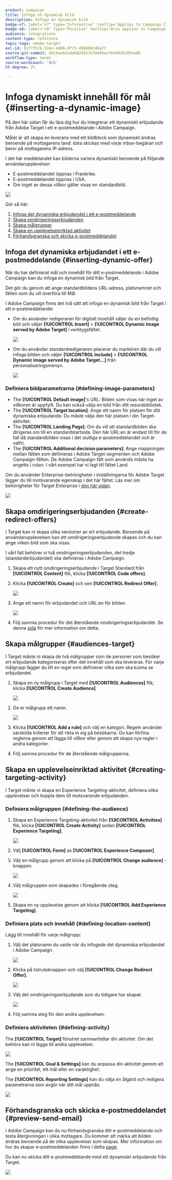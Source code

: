 ```yaml
---
product: campaign
title: Infoga en dynamisk bild
description: Infoga en dynamisk bild
badge-v7: label="v7" type="Informative" tooltip="Applies to Campaign Classic v7"
badge-v8: label="v8" type="Positive" tooltip="Also applies to Campaign v8"
audience: integrations
content-type: reference
topic-tags: adobe-target
exl-id: 6177f57b-534c-4d86-8f73-d96980c48a77
source-git-commit: 6dc6aeb5adeb82d527b39a05ee70a9926205ea0b
workflow-type: tm+mt
source-wordcount: '825'
ht-degree: 2%

---
```


# Infoga dynamiskt innehåll för mål {#inserting-a-dynamic-image}



På den här sidan får du lära dig hur du integrerar ett dynamiskt erbjudande från Adobe Target i ett e-postmeddelande i Adobe Campaign.

Målet är att skapa en leverans med ett bildblock som dynamiskt ändras beroende på mottagarens land: data skickas med varje mbox-begäran och beror på mottagarens IP-adress.

I det här meddelandet kan bilderna variera dynamiskt beroende på följande användarupplevelser:

* E-postmeddelandet öppnas i Frankrike.
* E-postmeddelandet öppnas i USA.
* Om inget av dessa villkor gäller visas en standardbild.

![](assets/target_4.png)

Gör så här:

1. [Infoga det dynamiska erbjudandet i ett e-postmeddelande](../../integrations/using/inserting-a-dynamic-image.md#inserting-dynamic-offer)
1. [Skapa omdirigeringserbjudanden](../../integrations/using/inserting-a-dynamic-image.md#create-redirect-offers)
1. [Skapa målgrupper](../../integrations/using/inserting-a-dynamic-image.md#audiences-target)
1. [Skapa en upplevelseinriktad aktivitet](../../integrations/using/inserting-a-dynamic-image.md#creating-targeting-activity)
1. [Förhandsgranska och skicka e-postmeddelandet](../../integrations/using/inserting-a-dynamic-image.md#preview-send-email)

## Infoga det dynamiska erbjudandet i ett e-postmeddelande {#inserting-dynamic-offer}

När du har definierat mål och innehåll för ditt e-postmeddelande i Adobe Campaign kan du infoga en dynamisk bild från Target.

Det gör du genom att ange standardbildens URL-adress, platsnamnet och fälten som du vill överföra till Mål.

I Adobe Campaign finns det två sätt att infoga en dynamisk bild från Target i ett e-postmeddelande:

* Om du använder redigeraren för digitalt innehåll väljer du en befintlig bild och väljer **[!UICONTROL Insert]** > **[!UICONTROL Dynamic image served by Adobe Target]** i verktygsfältet.

   ![](assets/target_5.png)

* Om du använder standardredigeraren placerar du markören där du vill infoga bilden och väljer **[!UICONTROL Include]** > **[!UICONTROL Dynamic image served by Adobe Target...]** från personaliseringsmenyn.

   ![](assets/target_12.png)

### Definiera bildparametrarna {#defining-image-parameters}

* The **[!UICONTROL Default image]**&#39;s URL: Bilden som visas när inget av villkoren är uppfyllt. Du kan också välja en bild från ditt resursbibliotek.
* The **[!UICONTROL Target location]**: Ange ett namn för platsen för ditt dynamiska erbjudande. Du måste välja den här platsen i din Target-aktivitet.
* The **[!UICONTROL Landing Page]**: Om du vill att standardbilden ska dirigeras om till en standardstartsida. Den här URL:en är endast till för de fall då standardbilden visas i det slutliga e-postmeddelandet och är valfri.
* The **[!UICONTROL Additional decision parameters]**: Ange mappningen mellan fälten som definieras i Adobe Target-segmenten och Adobe Campaign-fälten. De Adobe Campaign-fält som används måste ha angetts i rutan. I vårt exempel har vi lagt till fältet Land.

Om du använder Enterprise-behörigheter i inställningarna för Adobe Target lägger du till motsvarande egenskap i det här fältet. Läs mer om behörigheter för Target Enterprise i [den här sidan](https://experienceleague.adobe.com/docs/target/using/administer/manage-users/enterprise/properties-overview.html).

![](assets/target_13.png)

## Skapa omdirigeringserbjudanden {#create-redirect-offers}

I Target kan ni skapa olika versioner av ert erbjudande. Beroende på användarupplevelsen kan ett omdirigeringserbjudande skapas och du kan ange vilken bild som ska visas.

I vårt fall behöver vi två omdirigeringserbjudanden, det tredje (standarderbjudandet) ska definieras i Adobe Campaign.

1. Skapa ett nytt omdirigeringserbjudande i Target Standard från **[!UICONTROL Content]** flik, klicka **[!UICONTROL Code offers]**.

1. Klicka **[!UICONTROL Create]** och sen **[!UICONTROL Redirect Offer]**.

   ![](assets/target_9.png)

1. Ange ett namn för erbjudandet och URL:en för bilden.

   ![](assets/target_6.png)

1. Följ samma procedur för det återstående omdirigeringserbjudandet. Se denna [sida](https://experienceleague.adobe.com/docs/target/using/experiences/offers/offer-redirect.html) för mer information om detta.

## Skapa målgrupper {#audiences-target}

I Target måste ni skapa de två målgrupper som de personer som besöker ert erbjudande kategoriseras efter det innehåll som ska levereras. För varje målgrupp lägger du till en regel som definierar vilka som ska kunna se erbjudandet.

1. Skapa en ny målgrupp i Target med **[!UICONTROL Audiences]** flik, klicka **[!UICONTROL Create Audience]**.

   ![](assets/audiences_1.png)

1. Ge er målgrupp ett namn.

   ![](assets/audiences_2.png)

1. Klicka **[!UICONTROL Add a rule]** och välj en kategori. Regeln använder särskilda kriterier för att rikta in sig på besökarna. Du kan förfina reglerna genom att lägga till villkor eller genom att skapa nya regler i andra kategorier.

1. Följ samma procedur för de återstående målgrupperna.

## Skapa en upplevelseinriktad aktivitet {#creating-targeting-activity}

I Target måste vi skapa en Experience Targeting-aktivitet, definiera olika upplevelser och koppla dem till motsvarande erbjudanden.

### Definiera målgruppen {#defining-the-audience}

1. Skapa en Experience Targeting-aktivitet från **[!UICONTROL Activities]** flik, klicka **[!UICONTROL Create Activity]** sedan **[!UICONTROL Experience Targeting]**.

   ![](assets/target_10.png)

1. Välj **[!UICONTROL Form]** as **[!UICONTROL Experience Composer]**.

1. Välj en målgrupp genom att klicka på **[!UICONTROL Change audience]** -knappen.

   ![](assets/target_10_2.png)

1. Välj målgruppen som skapades i föregående steg.

   ![](assets/target_10_3.png)

1. Skapa en ny upplevelse genom att klicka **[!UICONTROL Add Experience Targeting]**.

### Definiera plats och innehåll {#defining-location-content}

Lägg till innehåll för varje målgrupp:

1. Välj det platsnamn du valde när du infogade det dynamiska erbjudandet i Adobe Campaign.

   ![](assets/target_15.png)

1. Klicka på listruteknappen och välj **[!UICONTROL Change Redirect Offer]**.

   ![](assets/target_content.png)

1. Välj det omdirigeringserbjudande som du tidigare har skapat.

   ![](assets/target_content_2.png)

1. Följ samma steg för den andra upplevelsen.

### Definiera aktiviteten {#defining-activity}

The **[!UICONTROL Target]** fönstret sammanfattar din aktivitet. Om det behövs kan ni lägga till andra upplevelser.

![](assets/target_experience.png)

The **[!UICONTROL Goal & Settings]** kan du anpassa din aktivitet genom att ange en prioritet, ett mål eller en varaktighet.

The **[!UICONTROL Reporting Settings]** kan du välja en åtgärd och redigera parametrarna som avgör när ditt mål uppnås.

![](assets/target_experience_2.png)

## Förhandsgranska och skicka e-postmeddelandet {#preview-send-email}

I Adobe Campaign kan du nu förhandsgranska ditt e-postmeddelande och testa återgivningen i olika mottagare. Du kommer att märka att bilden ändras beroende på de olika upplevelser som skapas. Mer information om hur du skapar e-postmeddelanden finns i detta [page](../../delivery/using/defining-the-email-content.md).

Du kan nu skicka ditt e-postmeddelande med ett dynamiskt erbjudande från Target.

![](assets/target_20.png)
